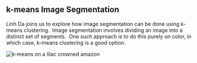 ## k-means Image Segmentation

Linh Da joins us to explore how image segmentation can be done using k-means clustering.  Image segmentation involves dividing an image into a distinct set of segments.  One such approach is to do this purely on color, in which case, k-means clustering is a good option.

<img src="https://s3.amazonaws.com/dataskeptic.com/images/2022/segmented-yoshi.png" alt="k-means on a lilac crowned amazon" />
